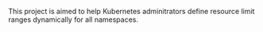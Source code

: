 This project is aimed to help Kubernetes adminitrators define resource limit ranges dynamically for all namespaces.
